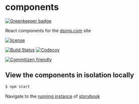 # components

[![Greenkeeper badge](https://badges.greenkeeper.io/dsmjs/components.svg)](https://greenkeeper.io/)

React components for the [dsmjs.com](https://dsmjs.com) site

[![license](https://img.shields.io/github/license/dsmjs/components.svg)](LICENSE)

[![Build Status](https://img.shields.io/travis/dsmjs/components.svg?style=flat&branch=master)](https://travis-ci.org/dsmjs/components)
[![Codecov](https://img.shields.io/codecov/c/github/dsmjs/components.svg)](https://codecov.io/github/dsmjs/components)

[![Commitizen friendly](https://img.shields.io/badge/commitizen-friendly-brightgreen.svg)](http://commitizen.github.io/cz-cli/)

## View the components in isolation locally

```sh
$ npm start
```

Navigate to the [running instance](http://localhost:6006) of
[storybook](https://storybook.js.org/)
